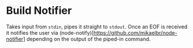 # Build Notifier

Takes input from `stdin`, pipes it straight to `stdout`. Once an EOF is received
it notifies the user via (node-notify)[https://github.com/mikaelbr/node-notifier]
depending on the output of the piped-in command.
